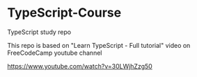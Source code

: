# TypeScript-Course
TypeScript study repo 

This repo is based on "Learn TypeScript - Full tutorial" video on FreeCodeCamp youtube channel

https://www.youtube.com/watch?v=30LWjhZzg50
